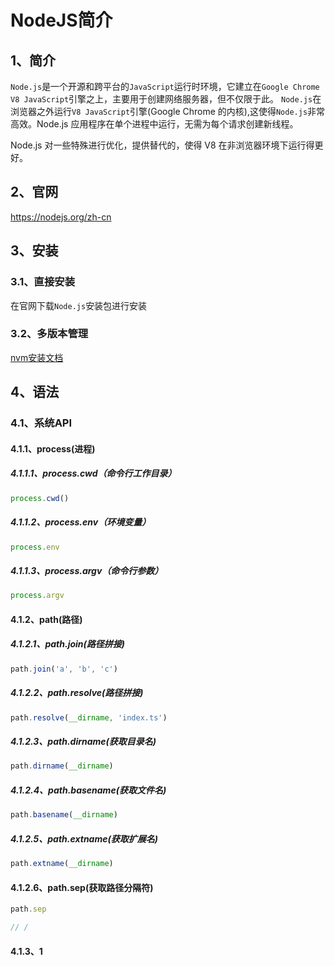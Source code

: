 # NodeJS简介
## 1、简介
`Node.js`是一个开源和跨平台的`JavaScript`运行时环境，它建立在`Google Chrome V8 JavaScript`引擎之上，主要用于创建网络服务器，但不仅限于此。
`Node.js`在浏览器之外运行`V8 JavaScript`引擎(Google Chrome 的内核),这使得`Node.js`非常高效。Node.js 应用程序在单个进程中运行，无需为每个请求创建新线程。

Node.js 对一些特殊进行优化，提供替代的，使得 V8 在非浏览器环境下运行得更好。

## 2、官网
https://nodejs.org/zh-cn

## 3、安装
### 3.1、直接安装
在官网下载`Node.js`安装包进行安装

### 3.2、多版本管理
[nvm安装文档](/tool/efficiency/nvm简介) 

## 4、语法
### 4.1、系统API
#### 4.1.1、process(进程)
##### 4.1.1.1、process.cwd（命令行工作目录）
```ts
process.cwd()
```
##### 4.1.1.2、process.env（环境变量）
```ts
process.env
```
##### 4.1.1.3、process.argv（命令行参数）
```ts
process.argv
```

#### 4.1.2、path(路径)
##### 4.1.2.1、path.join(路径拼接)
```ts
path.join('a', 'b', 'c')
```
##### 4.1.2.2、path.resolve(路径拼接)
```ts
path.resolve(__dirname, 'index.ts')
```
##### 4.1.2.3、path.dirname(获取目录名)
```ts
path.dirname(__dirname)
```
##### 4.1.2.4、path.basename(获取文件名)
```ts
path.basename(__dirname)
```
##### 4.1.2.5、path.extname(获取扩展名)
```ts
path.extname(__dirname)
```

#### 4.1.2.6、path.sep(获取路径分隔符)
```ts
path.sep

// /
```

#### 4.1.3、1
